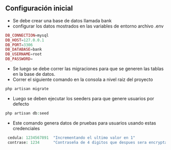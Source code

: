 ## Configuración inicial
- Se debe crear una base de datos llamada bank
- configurar los datos mostrados en las variables de entorno archivo .env
```php
DB_CONNECTION=mysql
DB_HOST=127.0.0.1
DB_PORT=3306
DB_DATABASE=bank
DB_USERNAME=root
DB_PASSWORD=
```
- Se luego se debe correr las migraciones para que se generen las tablas en la base de datos.
- Correr el siguiente comando en la consola a nivel raiz del proyecto
```php
php artisan migrate
```

- Luego se deben ejecutar los seeders para que genere usuarios por defecto 
```php
php artisan db:seed
```

- Este comando genera datos de pruebas para usuarios usando estas credenciales
```php
 cedula: 1234567891  "Incrementando el ultimo valor en 1"
 contrase: 1234      "Contraseña de 4 digitos que despues sera encryptada"
```